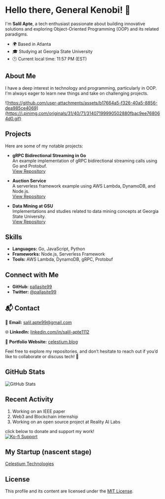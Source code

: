 # Hello there, General Kenobi! 👋

I'm **Salil Apte**, a tech enthusiast passionate about building innovative solutions and exploring Object-Oriented Programming (OOP) and its related paradigms.

- 🌍 Based in Atlanta
- 🎓 Studying at Georgia State University
- 🕒 Current local time: 11:57 PM (EST)

## About Me

I have a deep interest in technology and programming, particularly in OOP. I'm always eager to learn new things and take on challenging projects.

![https://github.com/user-attachments/assets/b17664a5-f326-40a5-8856-dea985ce4069](https://i.pinimg.com/originals/31/40/71/31407199990502880fbac9ee768064d0.gif)

## Projects

Here are some of my notable projects:

- **gRPC Bidirectional Streaming in Go**  
  An example implementation of gRPC bidirectional streaming calls using Go and Protobuf.  
  [View Repository](https://github.com/pallasite99/gRPC-bidirectional-streaming-go)

- **Auction Service**  
  A serverless framework example using AWS Lambda, DynamoDB, and Node.js.  
  [View Repository](https://github.com/pallasite99/auction-service)

- **Data Mining at GSU**  
  Implementations and studies related to data mining concepts at Georgia State University.  
  [View Repository](https://github.com/pallasite99/Data-Mining-GSU)

## Skills

- **Languages:** Go, JavaScript, Python
- **Frameworks:** Node.js, Serverless Framework
- **Tools:** AWS Lambda, DynamoDB, gRPC, Protobuf

## Connect with Me

- **GitHub:** [pallasite99](https://github.com/pallasite99)
- **Twitter:** [@pallasite99](https://twitter.com/pallasite99)

## 📬 Contact  

📧 **Email:** salil.apte99@gmail.com  

🌐 **LinkedIn:** [linkedin.com/in/salil-apte1112](https://linkedin.com/in/salil-apte1112)

🎥 **Portfolio Website:** [celestium.blog](https://celestium.blog/about)  

Feel free to explore my repositories, and don’t hesitate to reach out if you’d like to collaborate or discuss tech! 🚀  

## GitHub Stats

![GitHub Stats](https://github-readme-stats.vercel.app/api?username=pallasite99&show_icons=true&theme=radical)

## Recent Activity

<!--START_SECTION:activity-->
1. Working on an IEEE paper
2. Web3 and Blockchain internship
3. Working on an open source project at Reality AI Labs
<!--END_SECTION:activity-->

click below to donate and support my work!  
[![Ko-fi Support](https://ko-fi.com/img/githubbutton_sm.svg)](https://ko-fi.com/salilapte)

## My Startup (nascent stage)
[Celestium Technologies](https://celestium.blog)

## License

This profile and its content are licensed under the [MIT License](https://choosealicense.com/licenses/mit/).
